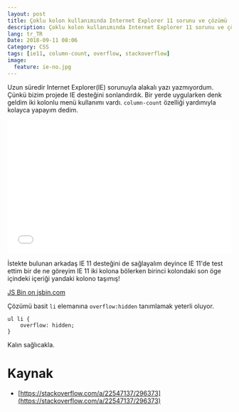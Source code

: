 ```yaml
---
layout: post
title: Çoklu kolon kullanımında Internet Explorer 11 sorunu ve çözümü
description: Çoklu kolon kullanımında Internet Explorer 11 sorunu ve çözümü yönetmi hakkında bir ipucu.
lang: tr_TR
Date: 2018-09-11 08:06
Category: CSS
tags: [ie11, column-count, overflow, stackoverflow]
image:
  feature: ie-no.jpg
---
```


Uzun süredir Internet Explorer(IE) sorunuyla alakalı yazı yazmıyordum. Çünkü bizim projede IE desteğini sonlandırdık. Bir yerde uygularken denk geldim iki kolonlu  menü kullanımı vardı. `column-count` özelliği yardımıyla kolayca yapayım dedim.

<iframe height='300' scrolling='no' title='zJRMZY' src='//codepen.io/fatihhayri/embed/zJRMZY/?height=300&theme-id=13521&default-tab=html,result&embed-version=2' frameborder='no' allowtransparency='true' allowfullscreen='true' style='width: 100%;'></iframe>

İstekte bulunan arkadaş IE 11 desteğini de sağlayalım deyince IE 11'de test ettim bir de ne göreyim IE 11 iki kolona bölerken birinci kolondaki son öge içindeki içeriği yandaki kolono taşımış! 

<a class="jsbin-embed" href="http://jsbin.com/yuridejofo/1/embed?html,css,output">JS Bin on jsbin.com</a><script src="http://static.jsbin.com/js/embed.min.js?4.1.4"></script>

Çözümü basit `li` elemanına `overflow:hidden` tanımlamak yeterli oluyor.

	ul li {
		overflow: hidden;
	}

Kalın sağlıcakla.

# Kaynak

  - [https://stackoverflow.com/a/22547137/296373](https://stackoverflow.com/a/22547137/296373)